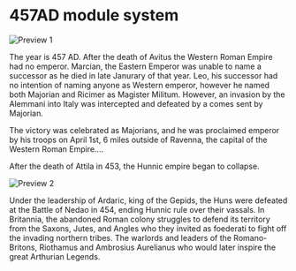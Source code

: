 # 457AD module system

![Preview 1](https://github.com/pl4ttenbau/457AD_Modding/blob/add-a-bit-of-github-readme/457%20AD%20Source%20Dev%20Version/templates_and_dev_resources/presentation/heroscene.png?raw=true)


The year is 457 AD. After the death of Avitus the Western Roman Empire had no emperor. 
Marcian, the Eastern Emperor was unable to name a successor as he died in late Janurary of that year. 
Leo, his successor had no intention of naming anyone as Western emperor, however he named both Majorian and Ricimer as Magister Militum. 
However, an invasion by the Alemmani into Italy was intercepted and defeated by a comes sent by Majorian. 

The victory was celebrated as Majorians, and he was proclaimed emperor by his troops on April 1st, 6 miles outside of Ravenna, the capital of the Western Roman Empire.... 

After the death of Attila in 453, the Hunnic empire began to collapse.
 
![Preview 2](https://github.com/pl4ttenbau/457AD_Modding/blob/add-a-bit-of-github-readme/457%20AD%20Source%20Dev%20Version/templates_and_dev_resources/presentation/romancityruins.jpg?raw=true)

Under the leadership of Ardaric, king of the Gepids, the Huns were defeated at the Battle of Nedao in 454, ending Hunnic rule over their vassals. 
In Britannia, the abandoned Roman colony struggles to defend its territory from the Saxons, Jutes, and Angles who they invited as foederati to fight off the invading northern tribes. 
The warlords and leaders of the Romano-Britons, Riothamus and Ambrosius Aurelianus who would later inspire the great Arthurian Legends.

